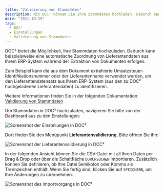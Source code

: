 ```yaml
---
title: "Validierung von Stammdaten"
description: Mit DOC² können Sie Ihre Stammdaten hochladen. Dadurch kann beispielsweise eine automatische Zuordnung von Lieferantendaten aus Ihrem ERP-System während der Extraktion von Dokumenten erfolgen.
date: "2021-10-29"
tags:
  - DOC²
  - Einstellungen
  - Validierung von Stammdaten
---
```


DOC² bietet die Möglichkeit, Ihre Stammdaten hochzuladen. Dadurch kann beispielsweise eine automatische Zuordnung von Lieferantendaten aus Ihrem ERP-System während der Extraktion von Dokumenten erfolgen.

Zum Beispiel kann die aus dem Dokument extrahierte Umsatzsteuer-Identifikationsnummer oder der Lieferantenname verwendet werden, um den Lieferantendatensatz aus Ihrem ERP-System (aus den zu DOC² hochgeladenen Lieferantendaten) zu identifizieren.

Weitere Informationen finden Sie in der folgenden Dokumentation: [Validierung von Stammdaten](/doc2/document-validation/master-data-validation/)

Um Stammdaten in DOC² hochzuladen, navigieren Sie bitte von der Dashboard aus zu den Einstellungen:

![Screenshot der Einstellungen in DOC²](/_images/doc2/DOC2_SupplierValidation_1.png "Einstellungen in DOC²")

Dort finden Sie den Menüpunkt **Lieferantenvalidierung**. Bitte öffnen Sie ihn:

![Screenshot der Lieferantenvalidierung in DOC²](/_images/doc2/DOC2_SupplierValidation_2.png "Lieferantenvalidierung in DOC²")

In der folgenden Ansicht können Sie die CSV-Datei mit all Ihren Daten per Drag & Drop oder über die Schaltfläche `DURCHSUCHEN` importieren. Zusätzlich können Sie definieren, ob Ihre Datei Semikolon oder Komma als Trennzeichen enthält. Wenn Sie fertig sind, klicken Sie auf `SPEICHERN`, um Ihre Änderungen zu übernehmen.

![Screenshot des Importvorgangs in DOC²](/_images/doc2/DOC2_SupplierValidation_3.png "Import von Stammdaten in DOC²")